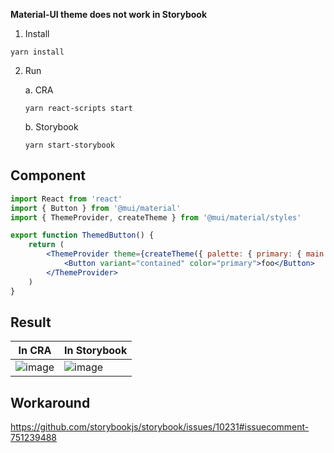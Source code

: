**Material-UI theme does not work in Storybook**

1. Install
  ```
  yarn install
  ```
2. Run

    a. CRA
      ```
      yarn react-scripts start
      ```
    b. Storybook
      ```
      yarn start-storybook
      ```

## Component

```jsx
import React from 'react'
import { Button } from '@mui/material'
import { ThemeProvider, createTheme } from '@mui/material/styles'

export function ThemedButton() {
    return (
        <ThemeProvider theme={createTheme({ palette: { primary: { main: '#f00' } } })}>
            <Button variant="contained" color="primary">foo</Button>
        </ThemeProvider>
    )
}
```

## Result

In CRA | In Storybook
-- | --
![image](https://user-images.githubusercontent.com/39068198/137137981-8bb0fec9-b143-424c-9e5d-3e62bad9bf80.png) | ![image](https://user-images.githubusercontent.com/39068198/137138043-8cfdd94a-8029-47b3-9501-5251a2e0dff4.png)

## Workaround

https://github.com/storybookjs/storybook/issues/10231#issuecomment-751239488
